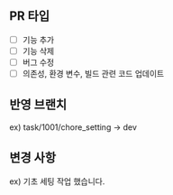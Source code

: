 ## PR 타입
-[ ] 기능 추가
-[ ] 기능 삭제
-[ ] 버그 수정
-[ ] 의존성, 환경 변수, 빌드 관련 코드 업데이트
## 반영 브랜치
ex) task/1001/chore_setting -> dev

## 변경 사항
ex) 기초 세팅 작업 했습니다.
